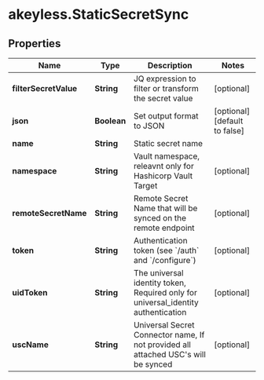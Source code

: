 # akeyless.StaticSecretSync

## Properties

Name | Type | Description | Notes
------------ | ------------- | ------------- | -------------
**filterSecretValue** | **String** | JQ expression to filter or transform the secret value | [optional] 
**json** | **Boolean** | Set output format to JSON | [optional] [default to false]
**name** | **String** | Static secret name | 
**namespace** | **String** | Vault namespace, releavnt only for Hashicorp Vault Target | [optional] 
**remoteSecretName** | **String** | Remote Secret Name that will be synced on the remote endpoint | [optional] 
**token** | **String** | Authentication token (see &#x60;/auth&#x60; and &#x60;/configure&#x60;) | [optional] 
**uidToken** | **String** | The universal identity token, Required only for universal_identity authentication | [optional] 
**uscName** | **String** | Universal Secret Connector name, If not provided all attached USC&#39;s will be synced | [optional] 


